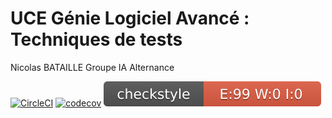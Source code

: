 # UCE Génie Logiciel Avancé : Techniques de tests

Nicolas BATAILLE
Groupe IA Alternance

[![CircleCI](https://dl.circleci.com/status-badge/img/gh/NicolasBataille/ceri-m1-techniques-de-test/tree/master.svg?style=svg)](https://dl.circleci.com/status-badge/redirect/gh/NicolasBataille/ceri-m1-techniques-de-test/tree/master)
[![codecov](https://codecov.io/gh/NicolasBataille/ceri-m1-techniques-de-test/branch/master/graph/badge.svg?token=C1VCDWYIMG)](https://codecov.io/gh/NicolasBataille/ceri-m1-techniques-de-test)
![Checkstyle](target/site/badges/checkstyle-result.svg)

